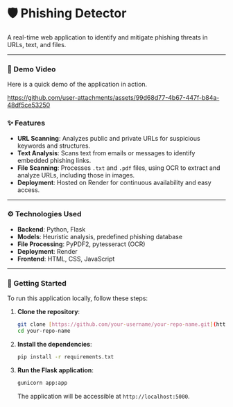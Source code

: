 # 🛡️ Phishing Detector

A real-time web application to identify and mitigate phishing threats in URLs, text, and files.

---

### 🎥 Demo Video

Here is a quick demo of the application in action.

https://github.com/user-attachments/assets/99d68d77-4b67-447f-b84a-48df5ce53250


### ✨ Features

* **URL Scanning**: Analyzes public and private URLs for suspicious keywords and structures.
* **Text Analysis**: Scans text from emails or messages to identify embedded phishing links.
* **File Scanning**: Processes `.txt` and `.pdf` files, using OCR to extract and analyze URLs, including those in images.
* **Deployment**: Hosted on Render for continuous availability and easy access.

---

### ⚙️ Technologies Used

* **Backend**: Python, Flask
* **Models**: Heuristic analysis, predefined phishing database
* **File Processing**: PyPDF2, pytesseract (OCR)
* **Deployment**: Render
* **Frontend**: HTML, CSS, JavaScript

---

### 🚀 Getting Started

To run this application locally, follow these steps:

1.  **Clone the repository**:
    ```sh
    git clone [https://github.com/your-username/your-repo-name.git](https://github.com/your-username/your-repo-name.git)
    cd your-repo-name
    ```

2.  **Install the dependencies**:
    ```sh
    pip install -r requirements.txt
    ```

3.  **Run the Flask application**:
    ```sh
    gunicorn app:app
    ```
    The application will be accessible at `http://localhost:5000`.
